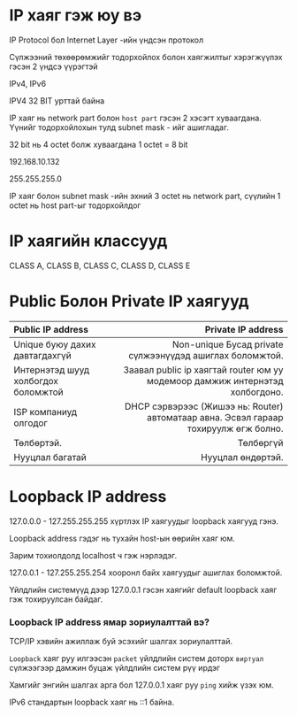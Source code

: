 # IP хаяг гэж юу вэ 

IP Protocol бол Internet Layer -ийн үндсэн протокол

Сүлжээний төхөөрөмжийг тодорхойлох болон хаягжилтыг хэрэгжүүлэх гэсэн 2 үндсэ үүрэгтэй 

IPv4, IPv6

IPV4 32 BIT урттай байна 

IP хаяг нь network part болон `host part` гэсэн 2 хэсэгт хуваагдана. Үүнийг тодорхойлохын тулд subnet mask - ийг ашигладаг.

32 bit нь 4 octet болж хуваагдана 1 octet = 8 bit 

192.168.10.132

255.255.255.0 

IP хаяг болон subnet mask -ийн эхний 3 octet нь network part, сүүлийн 1 octet нь host part-ыг тодорхойлдог 

# IP хаягийн классууд 

CLASS A, CLASS B, CLASS C, CLASS D, CLASS E

# Public Болон Private IP хаягууд 

| Public IP address  | Private IP address |
| :----------------- | -----------------: |
| Unique буюу дахих давтагдахгүй  | Non-unique Бусад private сүлжээнүүдэд ашиглах боломжтой. |
| Интернэтэд шууд холбогдох боломжтой | Заавал public ip хаягтай router юм уу модемоор дамжиж интернэтэд холбогдоно. | 
| ISP компаниуд олгодог | DHCP сэрвэрээс (Жишээ нь: Router) автоматаар авна. Эсвэл гараар тохируулж өгж болно. | 
| Төлбөртэй.  | Төлбөргүй | 
| Нууцлал багатай | Нууцлал өндөртэй. |  


# Loopback IP address

127.0.0.0 - 127.255.255.255 хүртлэх IP хаягуудыг loopback хаягууд гэнэ.

Loopback address гэдэг нь тухайн host-ын өөрийн хаяг юм.

Зарим тохиолдолд localhost ч гэж нэрлэдэг. 

127.0.0.1 - 127.255.255.254 хооронл байх хаягуудыг ашиглах боломжтой.

Үйлдлийн системүүд дээр 127.0.0.1 гэсэн хаягийг default loopback хаяг гэж тохируулсан байдаг. 

### Loopback IP address ямар зориулалттай вэ?

TCP/IP хэвийн ажиллаж буй эсэхийг шалгах зориулалттай.

`Loopback` хаяг руу илгээсэн `packet` үйлдлийн систем доторх `виртуал` сүлжээгээр дамжин буцаж үйлдлийн систем рүү ирдэг 

Хамгийг энгийн шалгах арга бол 127.0.0.1 хаяг руу `ping` хийж үзэх юм.  

IPv6 стандартын loopback хаяг нь ::1 байна. 






















































